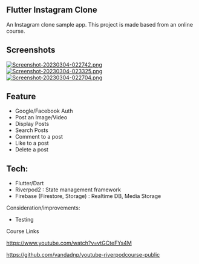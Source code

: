 ## Flutter Instagram Clone

An Instagram clone sample app. This project is made based from an online course.

## Screenshots

[![Screenshot-20230304-022742.png](https://i.postimg.cc/fbPTw7Wq/Screenshot-20230304-022742.png)](https://postimg.cc/CZjV7qqb)
[![Screenshot-20230304-023325.png](https://i.postimg.cc/637qRj1N/Screenshot-20230304-023325.png)](https://postimg.cc/JDLRCqLT)
[![Screenshot-20230304-022704.png](https://i.postimg.cc/QMvhLXSR/Screenshot-20230304-022704.png)](https://postimg.cc/p9QgzMwZ)


## Feature
- Google/Facebook Auth
- Post an Image/Video
- Display Posts
- Search Posts
- Comment to a post
- Like to a post
- Delete a post


## Tech:
- Flutter/Dart
- Riverpod2 : State management framework
- Firebase (Firestore, Storage) : Realtime DB, Media Storage

Consideration/improvements:
- Testing 

Course Links

https://www.youtube.com/watch?v=vtGCteFYs4M

https://github.com/vandadnp/youtube-riverpodcourse-public
